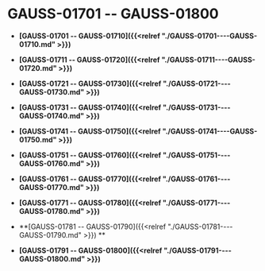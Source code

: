 # GAUSS-01701 -- GAUSS-01800

-   **[GAUSS-01701 -- GAUSS-01710]({{<relref "./GAUSS-01701----GAUSS-01710.md" >}})**

-   **[GAUSS-01711 -- GAUSS-01720]({{<relref "./GAUSS-01711----GAUSS-01720.md" >}})**

-   **[GAUSS-01721 -- GAUSS-01730]({{<relref "./GAUSS-01721----GAUSS-01730.md" >}})**

-   **[GAUSS-01731 -- GAUSS-01740]({{<relref "./GAUSS-01731----GAUSS-01740.md" >}})**

-   **[GAUSS-01741 -- GAUSS-01750]({{<relref "./GAUSS-01741----GAUSS-01750.md" >}})**

-   **[GAUSS-01751 -- GAUSS-01760]({{<relref "./GAUSS-01751----GAUSS-01760.md" >}})**

-   **[GAUSS-01761 -- GAUSS-01770]({{<relref "./GAUSS-01761----GAUSS-01770.md" >}})**

-   **[GAUSS-01771 -- GAUSS-01780]({{<relref "./GAUSS-01771----GAUSS-01780.md" >}})**

-   **[GAUSS-01781 -- GAUSS-01790]({{<relref "./GAUSS-01781----GAUSS-01790.md" >}})  **

-   **[GAUSS-01791 -- GAUSS-01800]({{<relref "./GAUSS-01791----GAUSS-01800.md" >}})**
